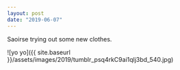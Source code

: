 ```yaml
---
layout: post
date: "2019-06-07"
---
```


Saoirse trying out some new clothes.

![yo yo]({{ site.baseurl }}/assets/images/2019/tumblr_psq4rkC9ai1qlj3bd_540.jpg)
